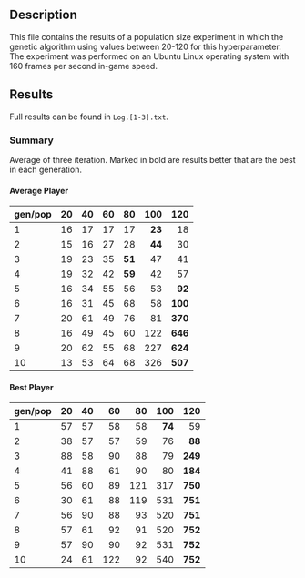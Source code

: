 ## Description
This file contains the results of a population size experiment in which the genetic algorithm using values between 20-120 for this hyperparameter.
The experiment was performed on an Ubuntu Linux operating system with 160 frames per second in-game speed.

## Results
Full results can be found in `Log.[1-3].txt`.

### Summary 
Average of three iteration. Marked in bold are results better that are the best in each generation.

#### Average Player

| gen/pop |  20  |  40  |  60  |  80  |  100  |  120  |
| ------- |-----:|-----:|-----:|-----:|------:|------:|
| 1       |  16  |  17  |  17  |  17  |  **23**  |  18   |
| 2       |  15  |  16  |  27  |  28  |  **44**  |  30   |
| 3       |  19  |  23  |  35  |  **51**  |  47  |  41   |
| 4       |  19  |  32  |  42  |  **59**  |  42  |  57   |
| 5       |  16  |  34  |  55  |  56  |  53   |  **92**   |
| 6       |  16  |  31  |  45  |  68  |  58   |  **100**  |
| 7       |  20  |  61  |  49  |  76  |  81   |  **370**  |
| 8       |  16  |  49  |  45  |  60  |  122  |  **646**  |
| 9       |  20  |  62  |  55  |  68  |  227  |  **624**  |
| 10      |  13  |  53  |  64  |  68  |  326  |  **507**  |

#### Best Player

| gen/pop |  20  |  40  |  60  |  80  |  100  |  120  |
| ------- |-----:|-----:|-----:|-----:|------:|------:|
| 1       |  57  |  57  |  58  |  58  |  **74**   |  59   |
| 2       |  38  |  57  |  57  |  59  |  76   |  **88**   |
| 3       |  88  |  58  |  90  |  88  |  79   |  **249**  |
| 4       |  41  |  88  |  61  |  90  |  80   |  **184**  |
| 5       |  56  |  60  |  89  |  121 |  317  |  **750**  |
| 6       |  30  |  61  |  88  |  119 |  531  |  **751**  |
| 7       |  56  |  90  |  88  |  93  |  520  |  **751**  |
| 8       |  57  |  61  |  92  |  91  |  520  |  **752**  |
| 9       |  57  |  90  |  90  |  92  |  531  |  **752**  |
| 10      |  24  |  61  |  122 |  92  |  540  |  **752**  |